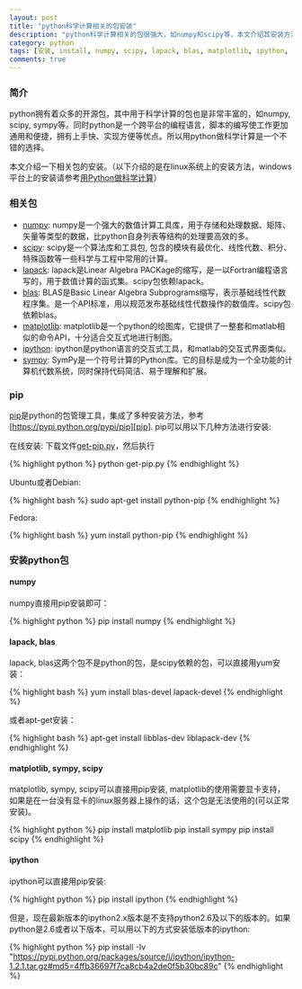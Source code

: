 ```yaml
---
layout: post
title: "python科学计算相关的包安装"
description: "python科学计算相关的包很强大，如numpy和scipy等，本文介绍其安装方法。"
category: python
tags: [安装, install, numpy, scipy, lapack, blas, matplotlib, ipython, sympy]
comments: true
---
```


### 简介

python拥有着众多的开源包，其中用于科学计算的包也是非常丰富的，如numpy, scipy, sympy等。同时python是一个跨平台的编程语言，脚本的编写使工作更加通用和便捷，拥有上手快、实现方便等优点。所以用python做科学计算是一个不错的选择。

本文介绍一下相关包的安装。（以下介绍的是在linux系统上的安装方法，windows平台上的安装请参考[用Python做科学计算][python-scipy]）

### 相关包

- [numpy][]: numpy是一个强大的数值计算工具库，用于存储和处理数据、矩阵、矢量等类型的数据，比python自身列表等结构的处理要高效的多。
- [scipy][]: scipy是一个算法库和工具包, 包含的模块有最优化、线性代数、积分、特殊函数等一些科学与工程中常用的计算。
- [lapack][]: lapack是Linear Algebra PACKage的缩写，是一以Fortran编程语言写的，用于数值计算的函式集。scipy包依赖lapack。
- [blas][]: BLAS是Basic Linear Algebra Subprograms缩写，表示基础线性代数程序集。是一个API标准，用以规范发布基础线性代数操作的数值库。scipy包依赖blas。
- [matplotlib][]: matplotlib是一个python的绘图库，它提供了一整套和matlab相似的命令API，十分适合交互式地进行制图。
- [ipython][]: ipython是python语言的交互式工具，和matlab的交互式界面类似。
- [sympy][]: SymPy是一个符号计算的Python库。它的目标是成为一个全功能的计算机代数系统，同时保持代码简洁、易于理解和扩展。

<!-- more -->

### pip

[pip][]是python的包管理工具，集成了多种安装方法，参考[https://pypi.python.org/pypi/pip][pip]. pip可以用以下几种方法进行安装:

在线安装: 下载文件[get-pip.py](https://bootstrap.pypa.io/get-pip.py)，然后执行

{% highlight python %}
python get-pip.py
{% endhighlight %}

Ubuntu或者Debian:

{% highlight bash %}
sudo apt-get install python-pip
{% endhighlight %}

Fedora:

{% highlight bash %}
yum install python-pip
{% endhighlight %}

### 安装python包

#### numpy

numpy直接用pip安装即可：

{% highlight python %}
pip install numpy
{% endhighlight %}

#### lapack, blas

lapack, blas这两个包不是python的包，是scipy依赖的包，可以直接用yum安装：

{% highlight bash %}
yum install blas-devel lapack-devel
{% endhighlight %}

或者apt-get安装：

{% highlight bash %}
apt-get install libblas-dev liblapack-dev
{% endhighlight %}

#### matplotlib, sympy, scipy

matplotlib, sympy, scipy可以直接用pip安装, matplotlib的使用需要显卡支持，如果是在一台没有显卡的linux服务器上操作的话，这个包是无法使用的(可以正常安装)。

{% highlight python %}
pip install matplotlib
pip install sympy
pip install scipy
{% endhighlight %}

#### ipython

ipython可以直接用pip安装:

{% highlight python %}
pip install ipython
{% endhighlight %}

但是，现在最新版本的ipython2.x版本是不支持python2.6及以下的版本的。如果python是2.6或者以下版本，可以用以下的方式安装低版本的ipython:

{% highlight python %}
pip install -Iv "https://pypi.python.org/packages/source/i/ipython/ipython-1.2.1.tar.gz#md5=4ffb36697f7ca8cb4a2de0f5b30bc89c"
{% endhighlight %}

[python-scipy]: http://sebug.net/paper/books/scipydoc/ "用Python做科学计算"
[numpy]: http://www.numpy.org/ "numpy"
[scipy]: http://scipy.org/ "scipy"
[lapack]: http://www.netlib.org/lapack/ "lapack"
[blas]: http://www.netlib.org/blas/ "blas"
[matplotlib]: http://matplotlib.org/ "matplotlib"
[ipython]: http://ipython.org/ "ipython"
[sympy]: http://sympy.org/en/index.html "sympy"
[pip]: https://pypi.python.org/pypi/pip "pip"
